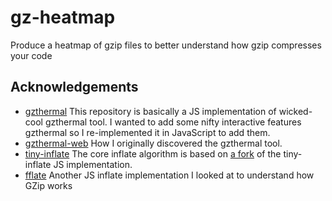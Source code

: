 # gz-heatmap

Produce a heatmap of gzip files to better understand how gzip compresses your code

## Acknowledgements

* [gzthermal](https://encode.su/threads/1889-gzthermal-pseudo-thermal-view-of-Gzip-Deflate-compression-efficiency)
  This repository is basically a JS implementation of wicked-cool gzthermal tool. I wanted to add some nifty interactive features gzthermal so I re-implemented it in JavaScript to add them.
* [gzthermal-web](https://github.com/simonw/gzthermal-web)
  How I originally discovered the gzthermal tool.
* [tiny-inflate](https://github.com/foliojs/tiny-inflate)
  The core inflate algorithm is based on [a fork](https://github.com/andrewiggins/tiny-inflate/tree/experiments) of the tiny-inflate JS implementation.
* [fflate](https://github.com/101arrowz/fflate/)
  Another JS inflate implementation I looked at to understand how GZip works

